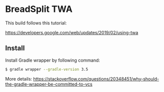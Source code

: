 # BreadSplit TWA

This build follows this tutorial:

https://developers.google.com/web/updates/2019/02/using-twa

## Install

Install Gradle wrapper by following command:

```bash
$ gradle wrapper --gradle-version 3.5
```

More details: https://stackoverflow.com/questions/20348451/why-should-the-gradle-wrapper-be-committed-to-vcs
